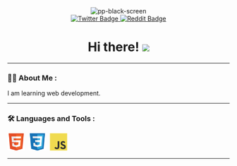 <div id="header" align="center">


<img width="122" border-radius="50%" alt="pp-black-screen" src="https://user-images.githubusercontent.com/102653304/166836891-92808c96-d895-4551-ba6b-0b9457c9f176.png" >

  
  <div id="badges">
  <a href="https://twitter.com/xSeanxMillerx">
    <img src="https://img.shields.io/badge/Twitter-blue?logo=twitter&logoColor=white&style=for-the-badge" alt="Twitter Badge"/>
  </a>
  <a href="https://www.reddit.com/user/xseanxmillerx">
     <img src="https://img.shields.io/badge/Reddit-orange?logo=reddit&logoColor=white&style=for-the-badge" alt="Reddit Badge"/>
  </a>
  </div>

  <!-- <img src="https://komarev.com/ghpvc/?username=xSeanxMillerx&style=flat-square&color=lightgrey" alt=""/> -->
  
  <h1>
  Hi there!
  <img src="https://media.giphy.com/media/hvRJCLFzcasrR4ia7z/giphy.gif" width="30px"/> 
</h1>
</div>



---

### :man_technologist: About Me :

I am learning web development.

---

### :hammer_and_wrench: Languages and Tools :

<div>
    <img src="https://github.com/devicons/devicon/blob/master/icons/html5/html5-original.svg" title="HTML5" alt="HTML5" width="40" height="40"/>&nbsp;
    <img src="https://github.com/devicons/devicon/blob/master/icons/css3/css3-original.svg" title="CSS3" alt="CSS3" width="40" height="40"/>&nbsp;
    <img src="https://github.com/devicons/devicon/blob/master/icons/javascript/javascript-original.svg" title="Javascript" alt="Javascript" width="40" height="40"/>&nbsp;
</div>

---
 
<!--
### :fire: My Stats :

![GitHub Streak](http://github-readme-streak-stats.herokuapp.com?user=xSeanxMillerx&theme=dark&background=000000)

![Top Langs](https://github-readme-stats.vercel.app/api/top-langs/?username=xSeanxMillerx&layout=compact&theme=vision-friendly-dark)
-->
